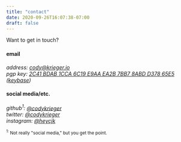 ```yaml
---
title: "contact"
date: 2020-09-26T16:07:38-07:00
draft: false
---
```


Want to get in touch?

#### email

<address>
    <span class="label">address:</span> <a href="mailto:cody@krieger.io">cody@krieger.io</a><br />
    <span class="label">pgp key:</span> <a href="/pgp-key.txt">2C41 BDAB 1CCA 6C19 E9AA EA2B 7BB7 8ABD D378 65E5</a>
    (<a href="https://keybase.io/cjk">keybase</a>)
</address>

#### social media/etc.

<address>
    <span class="label">github<sup>1</sup>:</span> <a href="https://github.com/codykrieger">@codykrieger</a><br />
    <span class="label">twitter:</span> <a href="https://twitter.com/codykrieger">@codykrieger</a><br />
    <span class="label">instagram:</span> <a href="https://www.instagram.com/heycjk/">@heycjk</a>
</address>

<small class="deemphasized"><sup>1:</sup> Not really "social media," but you get the point.</small>
